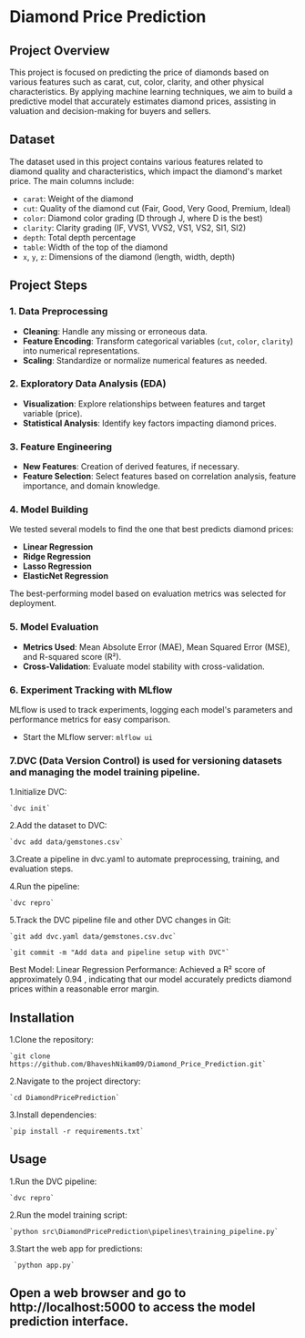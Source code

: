 # Diamond Price Prediction

## Project Overview
This project is focused on predicting the price of diamonds based on various features such as carat, cut, color, clarity, and other physical characteristics. By applying machine learning techniques, we aim to build a predictive model that accurately estimates diamond prices, assisting in valuation and decision-making for buyers and sellers.


## Dataset
The dataset used in this project contains various features related to diamond quality and characteristics, which impact the diamond's market price. The main columns include:

- `carat`: Weight of the diamond
- `cut`: Quality of the diamond cut (Fair, Good, Very Good, Premium, Ideal)
- `color`: Diamond color grading (D through J, where D is the best)
- `clarity`: Clarity grading (IF, VVS1, VVS2, VS1, VS2, SI1, SI2)
- `depth`: Total depth percentage
- `table`: Width of the top of the diamond
- `x`, `y`, `z`: Dimensions of the diamond (length, width, depth)

## Project Steps

### 1. Data Preprocessing
- **Cleaning**: Handle any missing or erroneous data.
- **Feature Encoding**: Transform categorical variables (`cut`, `color`, `clarity`) into numerical representations.
- **Scaling**: Standardize or normalize numerical features as needed.

### 2. Exploratory Data Analysis (EDA)
- **Visualization**: Explore relationships between features and target variable (price).
- **Statistical Analysis**: Identify key factors impacting diamond prices.

### 3. Feature Engineering
- **New Features**: Creation of derived features, if necessary.
- **Feature Selection**: Select features based on correlation analysis, feature importance, and domain knowledge.

### 4. Model Building
We tested several models to find the one that best predicts diamond prices:
- **Linear Regression**
- **Ridge Regression**
- **Lasso Regression**
- **ElasticNet Regression**

The best-performing model based on evaluation metrics was selected for deployment.

### 5. Model Evaluation
- **Metrics Used**: Mean Absolute Error (MAE), Mean Squared Error (MSE), and R-squared score (R²).
- **Cross-Validation**: Evaluate model stability with cross-validation.

### 6. Experiment Tracking with MLflow
MLflow is used to track experiments, logging each model's parameters and performance metrics for easy comparison.
- Start the MLflow server:
  `mlflow ui`

### 7.DVC (Data Version Control) is used for versioning datasets and managing the model training pipeline.

  1.Initialize DVC:

    `dvc init`

  2.Add the dataset to DVC:

    `dvc add data/gemstones.csv`

  3.Create a pipeline in dvc.yaml to automate preprocessing, training, and evaluation steps.

  4.Run the pipeline:

    `dvc repro`

  5.Track the DVC pipeline file and other DVC changes in Git:

    `git add dvc.yaml data/gemstones.csv.dvc`

    `git commit -m "Add data and pipeline setup with DVC"`


Best Model: Linear Regression
Performance: Achieved a R² score of approximately 0.94 , indicating that our model accurately predicts diamond prices within a reasonable error margin.


## Installation
  1.Clone the repository:

    `git clone https://github.com/BhaveshNikam09/Diamond_Price_Prediction.git`

  2.Navigate to the project directory:

    `cd DiamondPricePrediction`

  3.Install dependencies:

    `pip install -r requirements.txt`


## Usage
  1.Run the DVC pipeline:

    `dvc repro`

  2.Run the model training script:

    `python src\DiamondPricePrediction\pipelines\training_pipeline.py`

  3.Start the web app for predictions:

     `python app.py`

## Open a web browser and go to http://localhost:5000 to access the model prediction interface.

